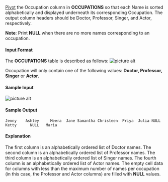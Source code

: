 [Pivot](https://www.c-sharpcorner.com/UploadFile/f0b2ed/pivot-and-unpovit-in-sql-server/) the Occupation column in __OCCUPATIONS__ so that each Name is sorted alphabetically and displayed underneath its corresponding Occupation. The output column headers should be Doctor, Professor, Singer, and Actor, respectively.

__Note__: Print __NULL__ when there are no more names corresponding to an occupation.

#### Input Format ####

The __OCCUPATIONS__ table is described as follows:
![picture alt](https://s3.amazonaws.com/hr-challenge-images/12889/1443816414-2a465532e7-1.png)

Occupation will only contain one of the following values: __Doctor, Professor, Singer__ or __Actor__.

#### Sample Input ####

![picture alt](https://s3.amazonaws.com/hr-challenge-images/12890/1443817648-1b2b8add45-2.png)

#### Sample Output ####

` Jenny    Ashley     Meera  Jane
Samantha Christeen  Priya  Julia
NULL     Ketty      NULL   Maria `

#### Explanation ####

The first column is an alphabetically ordered list of Doctor names.
The second column is an alphabetically ordered list of Professor names.
The third column is an alphabetically ordered list of Singer names.
The fourth column is an alphabetically ordered list of Actor names.
The empty cell data for columns with less than the maximum number of names per occupation (in this case, the Professor and Actor columns) are filled with __NULL__ values.